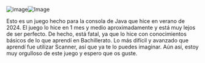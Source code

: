 ![image](https://github.com/user-attachments/assets/3dc2ee12-8ced-4ceb-8229-9497099cf2c6)![Image](https://github.com/user-attachments/assets/d3cc4844-863f-4142-8375-18d61ccca855)

Esto es un juego hecho para la consola de Java que hice en verano de 2024.
El juego lo hice en 1 mes y medio aproximadamente y está muy lejos de ser perfecto.
De hecho, está fatal, ya que lo hice con conocimientos básicos de lo que aprendí en Bachillerato.
Lo más difícil y avanzado que aprendí fue utilizar Scanner, así que ya te lo puedes imaginar.
Aún así, estoy muy orgulloso de este juego y espero que os guste.

